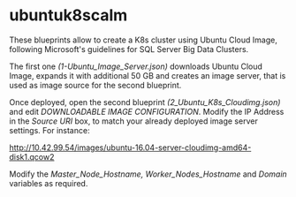 # ubuntuk8scalm
These blueprints allow to create a K8s cluster using Ubuntu Cloud Image, following Microsoft's guidelines for SQL Server Big Data Clusters.

The first one *(1-Ubuntu_Image_Server.json)* downloads Ubuntu Cloud Image, expands it with additional 50 GB and creates an image server, that is used as image source for the second blueprint. 

Once deployed, open the second blueprint *(2_Ubuntu_K8s_Cloudimg.json)* and edit *DOWNLOADABLE IMAGE CONFIGURATION*. Modify the IP Address in the *Source URI* box, to match your already deployed image server settings. For instance:

http://10.42.99.54/images/ubuntu-16.04-server-cloudimg-amd64-disk1.qcow2

Modify the *Master_Node_Hostname, Worker_Nodes_Hostname* and *Domain* variables as required.
